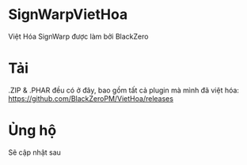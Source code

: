 # SignWarpVietHoa
Việt Hóa SignWarp được làm bởi BlackZero
# Tải
.ZIP & .PHAR đều có ở đây, bao gồm tất cả plugin mà mình đã việt hóa: https://github.com/BlackZeroPM/VietHoa/releases
# Ủng hộ
Sẽ cập nhật sau
